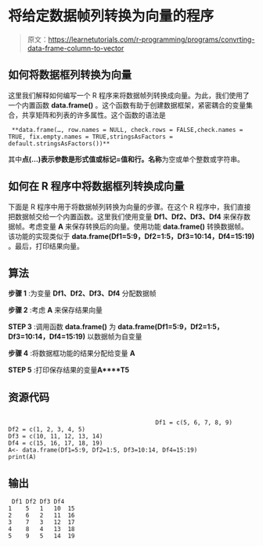 # 将给定数据帧列转换为向量的程序

> 原文：<https://learnetutorials.com/r-programming/programs/convrting-data-frame-column-to-vector>

## 如何将数据框列转换为向量

这里我们解释如何编写一个 R 程序来将数据帧列转换成向量。为此，我们使用了一个内置函数 **data.frame()** 。这个函数有助于创建数据框架，紧密耦合的变量集合，共享矩阵和列表的许多属性。这个函数的语法是

```
 **data.frame(…, row.names = NULL, check.rows = FALSE,check.names = TRUE, fix.empty.names = TRUE,stringsAsFactors = default.stringsAsFactors())** 

```

其中**点(...)**表示参数是形式值或标记=值和**行。名称**为空或单个整数或字符串。

## 如何在 R 程序中将数据框列转换成向量

下面是 R 程序中用于将数据帧列转换为向量的步骤。在这个 R 程序中，我们直接把数据帧交给一个内置函数。这里我们使用变量 **Df1、Df2、Df3、Df4** 来保存数据帧。考虑变量 **A** 来保存转换后的向量。使用功能 **data.frame()** 转换数据帧。该功能的实现类似于 **data.frame(Df1=5:9，Df2=1:5，Df3=10:14，Df4=15:19)** 。最后，打印结果向量。

## 算法

**步骤 1** :为变量 **Df1、Df2、Df3、Df4** 分配数据帧

**步骤 2** :考虑 **A** 来保存结果向量

**STEP 3** :调用函数 **data.frame()** 为 **data.frame(Df1=5:9，Df2=1:5，Df3=10:14，Df4=15:19)** 以数据帧为自变量

**步骤 4** :将数据框功能的结果分配给变量 **A**

**STEP 5** :打印保存结果的变量**A****T5**

## 资源代码

```

                                          Df1 = c(5, 6, 7, 8, 9)
Df2 = c(1, 2, 3, 4, 5)
Df3 = c(10, 11, 12, 13, 14)
Df4 = c(15, 16, 17, 18, 19)
A<- data.frame(Df1=5:9, Df2=1:5, Df3=10:14, Df4=15:19)
print(A)

```

## 输出

```
 Df1 Df2 Df3 Df4
1    5   1   10  15
2    6   2   11  16
3    7   3   12  17
4    8   4   13  18
5    9   5   14  19 
```